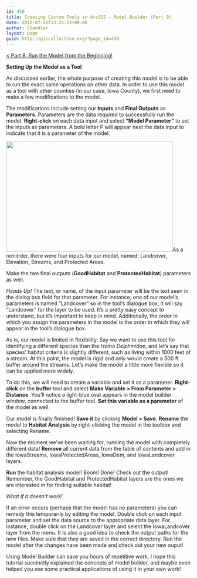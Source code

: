 ```yaml
---
id: 458
title: Creating Custom Tools in ArcGIS – Model Builder (Part 9)
date: 2012-07-22T13:25:23+00:00
author: Chandler
layout: page
guid: http://giscollective.org/?page_id=458
---
```

[< Part 8: Run the Model from the Beginning!](http://giscollective.org/tutorials/gis-techniques/creating-custom-tools-in-arcgis-model-builder-part-8/)

**Setting Up the Model as a Tool**
  
As discussed earlier, the whole purpose of creating this model is to be able to run the exact same operations on other data. In order to use this model as a tool with other counties (in our case, Iowa County), we first need to make a few modifications to the model.

The modifications include setting our **Inputs** and **Final Outputs** as **Parameters**. Parameters are the data required to successfully run the model. **Right-click** on each data input and select **“Model Parameter”** to set the inputs as parameters. A bold letter P will appear next the data input to indicate that it is a parameter of the model.
  
<img class="aligncenter" src="https://lh6.googleusercontent.com/O8mNQ0xTr-GaT_qx-wQQgyiOE-9hPZhc3risZMngj6lVbzPd8XASrBRH-D1Oz0JYPZlxcOyOANp_HFGkqmKZo-uhqiHZ0jTxCKoct5S8euBTB29u_9k" alt="" width="454px;" height="300px;" />As a reminder, there were four inputs for our model, named: Landcover, Elevation, Streams, and Protected Areas.

Make the two final outputs (**GoodHabitat** and **ProtectedHabitat**) parameters as well.

_Heads Up!_ The text, or name, of the input parameter will be the text seen in the dialog box field for that parameter. For instance, one of our model’s parameters is named “Landcover” so in the tool’s dialogue box, it will say “Landcover” for the layer to be used. It’s a pretty easy concept to understand, but it’s important to keep in mind. Additionally, the order in which you assign the parameters in the model is the order in which they will appear in the tool’s dialogue box.

As is, our model is limited in flexibility. Say we want to use this tool for identifying a different species than the _Homo Delphinidae_, and let’s say that species’ habitat criteria is slightly different, such as living within 1000 feet of a stream. At this point, the model is rigid and only would create a 500 ft buffer around the streams. Let’s make the model a little more flexible so it can be applied more widely.

To do this, we will need to create a variable and set it as a parameter. **Right-click** on the **buffer** tool and select **Make Variable > From Parameter > Distance**. You’ll notice a light-blue oval appears in the model builder window, connected to the buffer tool. **Set this variable as a parameter** of the model as well.

Our model is finally finished! **Save it** by clicking **Model > Save**. **Rename** the model to **Habitat Analysis** by right-clicking the model in the toolbox and selecting Rename.

Now the moment we’ve been waiting for, running the model with completely different data! **Remove** all current data from the table of contents and add in the IowaStreams, IowaProtectedAreas, IowaDem, and IowaLandcover layers.

**Run** the habitat analysis model! Boom! Done! Check out the output! Remember, the GoodHabitat and ProtectedHabitat layers are the ones we are interested in for finding suitable habitat!

_What if it doesn’t work!_
  
If an error occurs (perhaps that the model has no parameters) you can remedy this temporarily by editing the model. Double click on each input parameter and set the data source to the appropriate data layer. For instance, double click on the Landcover layer and select the IowaLandcover layer from the menu. It is also a good idea to check the output paths for the new files. Make sure that they are saved in the correct directory. Run the model after the changes have been made and check out your new ouput!

Using Model Builder can save you hours of repetitive work. I hope this tutorial succinctly explained the concepts of model builder, and maybe even helped you see some practical applications of using it in your own work!